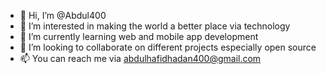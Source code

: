 - 👋 Hi, I’m @Abdul400
- 👀 I’m interested in making the world a better place via technology
- 🌱 I’m currently learning web and mobile app development
- 💞️ I’m looking to collaborate on different projects especially open source
- 📫 You can reach me via abdulhafidhadan400@gmail.com

<!---
Abdul400/Abdul400 is a ✨ special ✨ repository because its `README.md` (this file) appears on your GitHub profile.
You can click the Preview link to take a look at your changes.
--->
